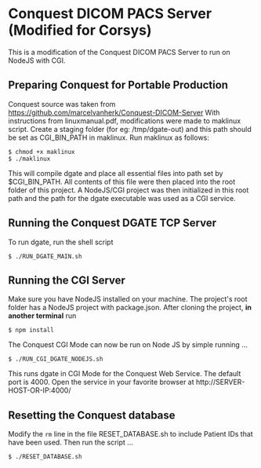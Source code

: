 # Conquest DICOM PACS Server (Modified for Corsys)
This is a modification of the Conquest DICOM PACS Server to run on NodeJS with CGI.

## Preparing Conquest for Portable Production
Conquest source was taken from https://github.com/marcelvanherk/Conquest-DICOM-Server
With instructions from linuxmanual.pdf, modifications were made to maklinux script.
Create a staging folder (for eg: /tmp/dgate-out) and this path should be set as CGI_BIN_PATH in maklinux. Run maklinux as follows:
```
$ chmod +x maklinux
$ ./maklinux
```
This will compile dgate and place all essential files into path set by $CGI_BIN_PATH.
All contents of this file were then placed into the root folder of this project. A NodeJS/CGI project was then initialized in this root path and the path for the dgate executable was used as a CGI service.

## Running the Conquest DGATE TCP Server
To run dgate, run the shell script
```
$ ./RUN_DGATE_MAIN.sh
```

## Running the CGI Server
Make sure you have NodeJS installed on your machine. The project's root folder has a NodeJS project with package.json. After cloning the project, **in another terminal** run 
```
$ npm install
```
The Conquest CGI Mode can now be run on Node JS by simple running ...
```
$ ./RUN_CGI_DGATE_NODEJS.sh
```
This runs dgate in CGI Mode for the Conquest Web Service. The default port is 4000.
Open the service in your favorite browser at http://SERVER-HOST-OR-IP:4000/

## Resetting the Conquest database
Modify the ```rm``` line in the file RESET_DATABASE.sh to include Patient IDs that have been used.
Then run the script ...
```
$ ./RESET_DATABASE.sh
```

